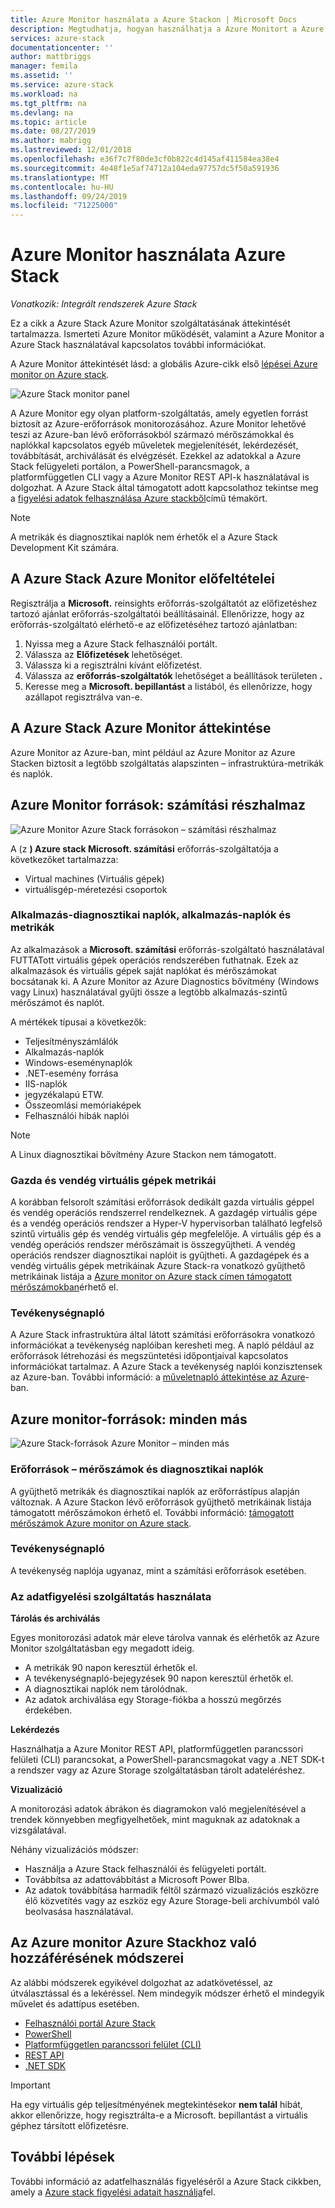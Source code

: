 ```yaml
---
title: Azure Monitor használata a Azure Stackon | Microsoft Docs
description: Megtudhatja, hogyan használhatja a Azure Monitort a Azure Stack.
services: azure-stack
documentationcenter: ''
author: mattbriggs
manager: femila
ms.assetid: ''
ms.service: azure-stack
ms.workload: na
ms.tgt_pltfrm: na
ms.devlang: na
ms.topic: article
ms.date: 08/27/2019
ms.author: mabrigg
ms.lastreviewed: 12/01/2018
ms.openlocfilehash: e36f7c7f80de3cf0b822c4d145af411584ea38e4
ms.sourcegitcommit: 4e48f1e5af74712a104eda97757dc5f50a591936
ms.translationtype: MT
ms.contentlocale: hu-HU
ms.lasthandoff: 09/24/2019
ms.locfileid: "71225000"
---
```

# <a name="use-azure-monitor-on-azure-stack"></a>Azure Monitor használata Azure Stack

*Vonatkozik: Integrált rendszerek Azure Stack*

Ez a cikk a Azure Stack Azure Monitor szolgáltatásának áttekintését tartalmazza. Ismerteti Azure Monitor működését, valamint a Azure Monitor a Azure Stack használatával kapcsolatos további információkat. 

A Azure Monitor áttekintését lásd: a globális Azure-cikk első [lépései Azure monitor on Azure stack](https://docs.microsoft.com/azure/monitoring-and-diagnostics/monitoring-get-started).

![Azure Stack monitor panel](./media/azure-stack-metrics-azure-data/azs-monitor.png)

A Azure Monitor egy olyan platform-szolgáltatás, amely egyetlen forrást biztosít az Azure-erőforrások monitorozásához. Azure Monitor lehetővé teszi az Azure-ban lévő erőforrásokból származó mérőszámokkal és naplókkal kapcsolatos egyéb műveletek megjelenítését, lekérdezését, továbbítását, archiválását és elvégzését. Ezekkel az adatokkal a Azure Stack felügyeleti portálon, a PowerShell-parancsmagok, a platformfüggetlen CLI vagy a Azure Monitor REST API-k használatával is dolgozhat. A Azure Stack által támogatott adott kapcsolathoz tekintse meg a [figyelési adatok felhasználása Azure stackből](azure-stack-metrics-monitor.md)című témakört.

> [!Note]
> A metrikák és diagnosztikai naplók nem érhetők el a Azure Stack Development Kit számára.

## <a name="prerequisites-for-azure-monitor-on-azure-stack"></a>A Azure Stack Azure Monitor előfeltételei

Regisztrálja a **Microsoft.** reinsights erőforrás-szolgáltatót az előfizetéshez tartozó ajánlat erőforrás-szolgáltatói beállításainál. Ellenőrizze, hogy az erőforrás-szolgáltató elérhető-e az előfizetéséhez tartozó ajánlatban:

1. Nyissa meg a Azure Stack felhasználói portált.
2. Válassza az **Előfizetések** lehetőséget.
3. Válassza ki a regisztrálni kívánt előfizetést.
4. Válassza az **erőforrás-szolgáltatók** lehetőséget a beállítások területen **.** 
5. Keresse meg a **Microsoft. bepillantást** a listából, és ellenőrizze, hogy azállapot regisztrálva van-e.

## <a name="overview-of-azure-monitor-on-azure-stack"></a>A Azure Stack Azure Monitor áttekintése

Azure Monitor az Azure-ban, mint például az Azure Monitor az Azure Stacken biztosít a legtöbb szolgáltatás alapszinten – infrastruktúra-metrikák és naplók.

## <a name="azure-monitor-sources-compute-subset"></a>Azure Monitor források: számítási részhalmaz

![Azure Monitor Azure Stack forrásokon – számítási részhalmaz](media//azure-stack-metrics-azure-data/azs-monitor-computersubset.png)

A (z **) Azure stack Microsoft. számítási** erőforrás-szolgáltatója a következőket tartalmazza:
 - Virtual machines (Virtuális gépek) 
 - virtuálisgép-méretezési csoportok

### <a name="application---diagnostics-logs-app-logs-and-metrics"></a>Alkalmazás-diagnosztikai naplók, alkalmazás-naplók és metrikák

Az alkalmazások a **Microsoft. számítási** erőforrás-szolgáltató használatával FUTTATott virtuális gépek operációs rendszerében futhatnak. Ezek az alkalmazások és virtuális gépek saját naplókat és mérőszámokat bocsátanak ki. A Azure Monitor az Azure Diagnostics bővítmény (Windows vagy Linux) használatával gyűjti össze a legtöbb alkalmazás-szintű mérőszámot és naplót.

A mértékek típusai a következők:
 - Teljesítményszámlálók
 - Alkalmazás-naplók
 - Windows-eseménynaplók
 - .NET-esemény forrása
 - IIS-naplók
 - jegyzékalapú ETW.
 - Összeomlási memóriaképek
 - Felhasználói hibák naplói

> [!Note]  
> A Linux diagnosztikai bővítmény Azure Stackon nem támogatott.

### <a name="host-and-guest-vm-metrics"></a>Gazda és vendég virtuális gépek metrikái

A korábban felsorolt számítási erőforrások dedikált gazda virtuális géppel és vendég operációs rendszerrel rendelkeznek. A gazdagép virtuális gépe és a vendég operációs rendszer a Hyper-V hypervisorban található legfelső szintű virtuális gép és vendég virtuális gép megfelelője. A virtuális gép és a vendég operációs rendszer mérőszámait is összegyűjtheti. A vendég operációs rendszer diagnosztikai naplóit is gyűjtheti. A gazdagépek és a vendég virtuális gépek metrikáinak Azure Stack-ra vonatkozó gyűjthető metrikáinak listája a [Azure monitor on Azure stack címen támogatott mérőszámokban](azure-stack-metrics-supported.md)érhető el. 

### <a name="activity-log"></a>Tevékenységnapló

A Azure Stack infrastruktúra által látott számítási erőforrásokra vonatkozó információkat a tevékenység naplóiban keresheti meg. A napló például az erőforrások létrehozási és megszüntetési időpontjaival kapcsolatos információkat tartalmaz. A Azure Stack a tevékenység naplói konzisztensek az Azure-ban. További információ: a [műveletnapló áttekintése az Azure](https://docs.microsoft.com/azure/monitoring-and-diagnostics/monitoring-overview-activity-logs)-ban. 


## <a name="azure-monitor-sources-everything-else"></a>Azure monitor-források: minden más

![Azure Stack-források Azure Monitor – minden más](media//azure-stack-metrics-azure-data/azs-monitor-othersubset.png)

### <a name="resources---metrics-and-diagnostics-logs"></a>Erőforrások – mérőszámok és diagnosztikai naplók

A gyűjthető metrikák és diagnosztikai naplók az erőforrástípus alapján változnak. A Azure Stackon lévő erőforrások gyűjthető metrikáinak listája támogatott mérőszámokon érhető el. További információ: [támogatott mérőszámok Azure monitor on Azure stack](azure-stack-metrics-supported.md).

### <a name="activity-log"></a>Tevékenységnapló

A tevékenység naplója ugyanaz, mint a számítási erőforrások esetében. 

### <a name="uses-for-monitoring-data"></a>Az adatfigyelési szolgáltatás használata

**Tárolás és archiválás**  

Egyes monitorozási adatok már eleve tárolva vannak és elérhetők az Azure Monitor szolgáltatásban egy megadott ideig. 
 - A metrikák 90 napon keresztül érhetők el. 
 - A tevékenységnapló-bejegyzések 90 napon keresztül érhetők el. 
 - A diagnosztikai naplók nem tárolódnak.
 - Az adatok archiválása egy Storage-fiókba a hosszú megőrzés érdekében.

**Lekérdezés**  

Használhatja a Azure Monitor REST API, platformfüggetlen parancssori felületi (CLI) parancsokat, a PowerShell-parancsmagokat vagy a .NET SDK-t a rendszer vagy az Azure Storage szolgáltatásban tárolt adateléréshez. 

**Vizualizáció**

A monitorozási adatok ábrákon és diagramokon való megjelenítésével a trendek könnyebben megfigyelhetőek, mint maguknak az adatoknak a vizsgálatával. 

Néhány vizualizációs módszer:
 - Használja a Azure Stack felhasználói és felügyeleti portált.
 - Továbbítsa az adattovábbítást a Microsoft Power BIba.
 - Az adatok továbbítása harmadik féltől származó vizualizációs eszközre élő közvetítés vagy az eszköz egy Azure Storage-beli archívumból való beolvasása használatával.

## <a name="methods-of-accessing-azure-monitor-on-azure-stack"></a>Az Azure monitor Azure Stackhoz való hozzáférésének módszerei

Az alábbi módszerek egyikével dolgozhat az adatkövetéssel, az útválasztással és a lekéréssel. Nem mindegyik módszer érhető el mindegyik művelet és adattípus esetében. 

 - [Felhasználói portál Azure Stack](azure-stack-use-portal.md)
 - [PowerShell](https://docs.microsoft.com/azure/monitoring-and-diagnostics/insights-powershell-samples)
 - [Platformfüggetlen parancssori felület (CLI)](https://docs.microsoft.com/azure/monitoring-and-diagnostics/insights-cli-samples)
 - [REST API](https://docs.microsoft.com/rest/api/monitor)
 - [.NET SDK](https://www.nuget.org/packages/Microsoft.Azure.Management.Monitor)

> [!Important]  
> Ha egy virtuális gép teljesítményének megtekintésekor **nem talál** hibát, akkor ellenőrizze, hogy regisztrálta-e a Microsoft. bepillantást a virtuális géphez társított előfizetésre.

## <a name="next-steps"></a>További lépések

További információ az adatfelhasználás figyeléséről a Azure Stack cikkben, amely a [Azure stack figyelési adatait használja](azure-stack-metrics-monitor.md)fel.
